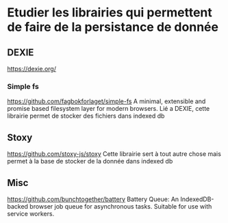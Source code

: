 # Etudier les librairies qui permettent de faire de la persistance de donnée

## DEXIE
https://dexie.org/

### Simple fs

https://github.com/fagbokforlaget/simple-fs
A minimal, extensible and promise based filesystem layer for modern browsers.
Lié a DEXIE, cette librairie permet de stocker des fichiers dans indexed db

## Stoxy
https://github.com/stoxy-js/stoxy
Cette librairie sert à tout autre chose mais permet à la base de stocker de la donnée dans indexed db

## Misc

https://github.com/bunchtogether/battery
Battery Queue: An IndexedDB-backed browser job queue for asynchronous tasks. Suitable for use with service workers. 
